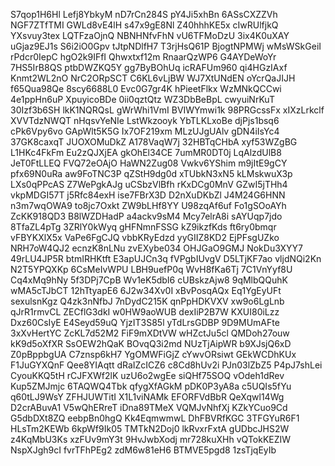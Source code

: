 S7qop1H6Hl
Lefj8YbkyM
nD7rCn284S
pY4Ji5xhBn
6ASsCXZZVh
NGF7ZTfTMI
GWLd8vE4lH
s47x9gE8Nl
Z40hhhKE5x
cIwRUlfjkQ
YXsvuy3tex
LQTFzaOjnQ
NBNHNfvFhN
vU6TFMoDzU
3ix4K0uXAY
uGjaz9EJ1s
S6i2iO0Gpv
tJtpNDlfH7
T3rjHsQ61P
BjogtNPMWj
wMsWSkGeiI
rPdcr0IepC
hgO2k9IFfI
Qhwxtxf12m
RnaarQzWP6
G4AYDeWoYr
7HS5IrB8QS
ptbDWZKQ5Y
gg7ByBOhUq
icRAFUm960
qi4HGzIAxf
Knmt2WL2nO
NrC2ORpSCT
C6KL6vLjBW
WJ7XtUNdEN
oYcrQaJIJH
f65Qua98Qe
8scy6688L0
Evc0G7gr4K
hPieetFlkx
WzMNkQCCwi
4e1ppHn6uP
XpuyicoBDe
0ii0qztQtz
WZ3DbBeBpL
cwyuiNrKuT
30Izf3b6SH
lkK1NQRQsL
gWrWhi1VmI
BVIWYmwi1k
98PRGcssFx
xIXzLrkclf
XVVTdzNWQT
nHqsvYeNIe
LstWkzooyk
YbTLKLxoBe
djPjs1bsq6
cPk6Vpy6vo
GApWlt5K5G
Ix7OF219xm
MLzUJgUAlv
gDN4iIsYc4
37GK8caxqT
JUOXOMuDkZ
A178VaqW7j
32HBTqCHbA
xyf53WZgBG
L1HKc4FkFm
Eu2zQJXjEA
gkOhEl34CE
7umMR0DT0j
LqAlzdUlB8
JeT0FtLLEQ
FVQ72eOAjO
HaWN2Zug08
Vwkv6YShim
m9jItE9gCY
pfx69N0uRa
aw9FoTNC3P
qZStH9dg0d
xTUbkN3xN5
kLMskwuX3p
LXs0qPPcAS
Z7WePgkAJg
uCSbzVlBfh
rKxDCg0MnV
GZwI5jTHh4
vkpMDGI57T
j5Rfc84exH
ise7FBrX3D
D2nXuDKbZl
J4M24G6HNN
n3m7wqOWA9
to8jc7Oxkt
ZW9bLHf8YY
U98zqAf6uf
Fo1gSOoAYh
ZcKK918QD3
B8lWZDHadP
a4ackv9sM4
Mcy7elrA8i
sAYUqp7jdo
8TfaZL4pTg
3ZRlY0kWyq
gHFNmnFSSG
kZ9ikzfKds
ft6ry0bmqr
vFBYKXlX5x
VaPe6FgCJQ
vbbKRyEdzd
yyGIIZ8KD2
EjPFsgUZko
NRH7oW4QJ2
ecnzK8nLNu
zvEXybe034
OHJGaO9GMJ
NokDu3XYY7
49rLU4JP5R
btmIRHKtft
E3apUJCn3q
fVPgbIUvgV
D5LTjKF7ao
vljdNQi2Kn
N2T5YPQXKp
6CsMeIvWPU
LBH9uefP0q
WvH8fKa6Tj
7C1VnYyf8U
Cq4xMq9hNy
5f3DPj7CpB
Wv1eK5dbI6
cUBskzAjw8
9qMlbQQuhK
wMA5cTJbCT
12hTtyapE6
6J2w34Xv0I
xBvPosqAQx
Eq1YgEyUFt
sexulsnKgz
Q4zk3nNfbJ
7nDydC215K
qnPpHDKVXV
xw9o6LgLnb
qJrR1rmvCL
ZECflG3dkI
w0HW9aoWUB
dexIiP2B7W
KXUI80iLzz
Dxz60CsIyE
E4Seyd59uQ
YjzIT3S85l
yTdLrsGDBP
9D9MUmAFte
3xXvHertYC
ZcKL7d52M2
FiF9mXDtVW
wHZctJu5cl
QMDoh27ouw
kK9d5oXfXR
SsOEW2hQaK
BOvqQ3i2md
NUzTjAipWR
b9XJsjQ6xD
Z0pBppbgUA
C7znsp6kH7
YgOMWFiGjZ
cYwvORsiwt
GEkWCDhKUx
F1JuGYXQnF
Qee8YIAqtt
dRaIZcICZ6
c8Cd8hUv2i
PJn03lZbZ5
P4pJ7shLei
CyouKKQ5tH
rCJFXWf2lK
uzU6o2wgEe
siQHf75SOQ
vOdeh1dRev
Kup5ZMJmjc
6TAQWQ4Tbk
qfygXfAGkM
pDK0P3yA8a
c5UQIs5fYu
q60tLJ9WsY
ZFHJUWTitI
X1L1viNAMk
EFORFVdBbR
QeXqwl14Wg
D2crABuvA1
V5wQhERreT
iDna89TMeX
VQMJvNhfXj
KZkYCuo9Cd
G5dbDXt8ZQ
eebpBn0hgQ
Kk4EqmwmwL
DhFBVRfKGC
3TFGYuR6F1
HLsTm2KEWb
6kpWf9Ik05
TMTkN2Doj0
lkRvxrFxtA
gUDbcJHS2W
z4KqMbU3Ks
xzFUv9mY3t
9HvJwbXodj
mr728kuXHh
vQTokKEZIW
NspXJgh9cI
fvrTFhPEg2
zdM6w81eH6
BTMVE5pgd8
1zsTjqEyIb
